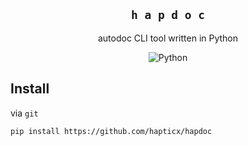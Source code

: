 <div align="center">

## `h a p d o c`
autodoc CLI tool written in Python

![Python](https://img.shields.io/badge/Python%203.10-35497E?style=for-the-badge&logo=python&logoColor=FFF077)

</div>

## Install
via `git`
```bash
pip install https://github.com/hapticx/hapdoc
```
